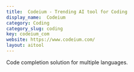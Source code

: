 ```yaml
---
title:  Codeium - Trending AI tool for Coding
display_name:  Codeium
category: Coding
category_slug: coding
key: codeium_com
website: https://www.codeium.com/
layout: aitool
---
```


Code completion solution for multiple languages.
